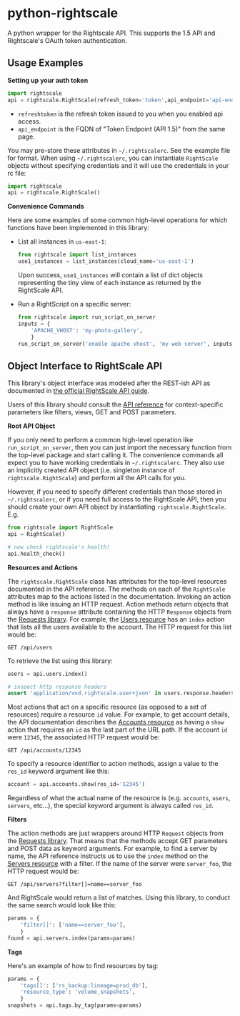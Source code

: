 python-rightscale
=================

A python wrapper for the Rightscale API.  This supports the 1.5 API and Rightscale's OAuth token authentication.


Usage Examples
--------------

**Setting up your auth token**

```python
import rightscale
api = rightscale.RightScale(refresh_token='token',api_endpoint='api-endpoint')
```

- `refreshtoken` is the refresh token issued to you when you enabled api access.
- `api_endpoint` is the FQDN of "Token Endpoint (API 1.5)" from the same page.

You may pre-store these attributes in `~/.rightscalerc`.  See the example file for format.  When using `~/.rightscalerc`, you can instantiate `RightScale` objects without specifying credentials and it will use the credentials in your rc file:

```python
import rightscale
api = rightscale.RightScale()
```

**Convenience Commands**

Here are some examples of some common high-level operations for which functions have been implemented in this library:

- List all instances in `us-east-1`:

  ```python
  from rightscale import list_instances
  use1_instances = list_instances(cloud_name='us-east-1')
  ```

  Upon success, `use1_instances` will contain a list of dict objects representing the tiny view of each instance as returned by the RightScale API.

- Run a RightScript on a specific server:

  ```python
  from rightscale import run_script_on_server
  inputs = {
      'APACHE_VHOST': 'my-photo-gallery',
      }
  run_script_on_server('enable apache vhost', 'my web server', inputs=inputs)
  ```


Object Interface to RightScale API
----------------------------------
This library's object interface was modeled after the REST-ish API as documented in [the official RightScale API guide](http://support.rightscale.com/12-Guides/RightScale_API_1.5).

Users of this library should consult the [API reference](http://reference.rightscale.com/api1.5/index.html) for context-specific parameters like filters, views, GET and POST parameters.

**Root API Object**

If you only need to perform a common high-level operation like `run_script_on_server`, then you can just import the necessary function from the top-level package and start calling it.  The convenience commands all expect you to have working credentials in `~/.rightscalerc`.  They also use an implicitly created API object (i.e. singleton instance of `rightscale.RightScale`) and perform all the API calls for you.

However, if you need to specify different credentials than those stored in `~/.rightscalerc`, or if you need full access to the RightScale API, then you should create your own API object by instantiating `rightscale.RightScale`.  E.g.

```python
from rightscale import RightScale
api = RightScale()

# now check rightscale's health!
api.health_check()
```

**Resources and Actions**

The `rightscale.RightScale` class has attributes for the top-level resources documented in the API reference.  The methods on each of the `RightScale` attributes map to the actions listed in the documentation.  Invoking an action method is like issuing an HTTP request.  Action methods return objects that always have a `response` attribute containing the HTTP `Response` objects from the [Requests library](http://python-requests.org).  For example, the [Users resource](http://reference.rightscale.com/api1.5/resources/ResourceAccounts.html) has an `index` action that lists all the users available to the account.  The HTTP request for this list would be:

    GET /api/users

To retrieve the list using this library:

```python
users = api.users.index()

# inspect http response headers
assert 'application/vnd.rightscale.user+json' in users.response.headers['content-type']
```

Most actions that act on a specific resource (as opposed to a set of resources) require a resource `id` value.  For example, to get account details, the API documentation describes the [Accounts resource](http://reference.rightscale.com/api1.5/resources/ResourceAccounts.html) as having a `show` action that requires an `id` as the last part of the URL path.  If the account `id` were `12345`, the associated HTTP request would be:

    GET /api/accounts/12345

To specify a resource identifier to action methods, assign a value to the `res_id` keyword argument like this:

```python
account = api.accounts.show(res_id='12345')
```

Regardless of what the actual name of the resource is (e.g. `accounts`, `users`, `servers`, etc...), the special keyword argument is always called `res_id`.

**Filters**

The action methods are just wrappers around HTTP `Request` objects from the [Requests library](http://python-requests.org).  That means that the methods accept GET parameters and POST data as keyword arguments.  For example, to find a server by name, the API reference instructs us to use the `index` method on the [Servers resource](http://reference.rightscale.com/api1.5/resources/ResourceServers.html#index) with a filter.  If the name of the server were `server_foo`, the HTTP request would be:

    GET /api/servers?filter[]=name==server_foo

And RightScale would return a list of matches.  Using this library, to conduct the same search would look like this:

```python
params = {
    'filter[]': ['name==server_foo'],
    }
found = api.servers.index(params=params)
```

**Tags**

Here's an example of how to find resources by tag:

```python
params = {
    'tags[]': ['rs_backup:lineage=prod_db'],
    'resource_type': 'volume_snapshots',
    }
snapshots = api.tags.by_tag(params=params)
```
